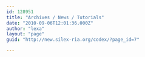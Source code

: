 ```yaml
---
id: 128951
title: "Archives / News / Tutorials"
date: "2010-09-06T12:01:36.000Z"
author: "lexa"
layout: "page"
guid: "http://new.silex-ria.org/codex/?page_id=7"

---
```



